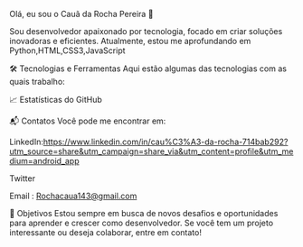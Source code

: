 Olá, eu sou o Cauã da Rocha Pereira 👋

Sou desenvolvedor apaixonado por tecnologia, focado em criar soluções inovadoras e eficientes. Atualmente, estou me aprofundando em Python,HTML,CSS3,JavaScript

🛠️ Tecnologias e Ferramentas
Aqui estão algumas das tecnologias com as quais trabalho:





📈 Estatísticas do GitHub

📬 Contatos
Você pode me encontrar em:

LinkedIn:https://www.linkedin.com/in/cau%C3%A3-da-rocha-714bab292?utm_source=share&utm_campaign=share_via&utm_content=profile&utm_medium=android_app

Twitter

Email : Rochacaua143@gmail.com

🎯 Objetivos
Estou sempre em busca de novos desafios e oportunidades para aprender e crescer como desenvolvedor. Se você tem um projeto interessante ou deseja colaborar, entre em contato!
